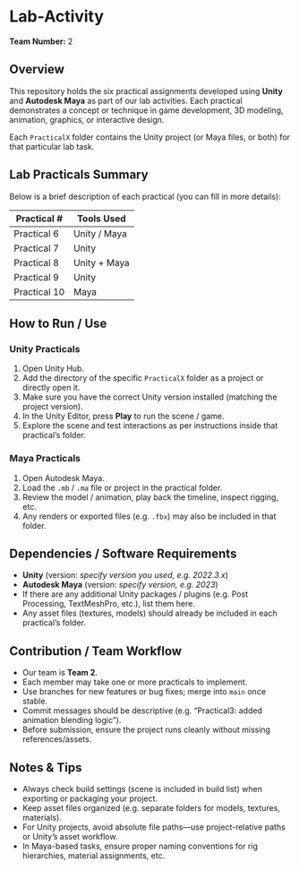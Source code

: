 # Lab-Activity
**Team Number:** 2  

## Overview  
This repository holds the six practical assignments developed using **Unity** and **Autodesk Maya** as part of our lab activities. Each practical demonstrates a concept or technique in game development, 3D modeling, animation, graphics, or interactive design.

 Each `PracticalX` folder contains the Unity project (or Maya files, or both) for that particular lab task.  

## Lab Practicals Summary  

Below is a brief description of each practical (you can fill in more details):

| Practical # | Tools Used    
|-------------|-------------------|
| Practical 6 | Unity / Maya
| Practical 7 | Unity             
| Practical 8 | Unity + Maya
| Practical 9 | Unity
| Practical 10 | Maya


## How to Run / Use  

### Unity Practicals  
1. Open Unity Hub.  
2. Add the directory of the specific `PracticalX` folder as a project or directly open it.  
3. Make sure you have the correct Unity version installed (matching the project version).  
4. In the Unity Editor, press **Play** to run the scene / game.  
5. Explore the scene and test interactions as per instructions inside that practical’s folder.

### Maya Practicals  
1. Open Autodesk Maya.  
2. Load the `.mb` / `.ma` file or project in the practical folder.  
3. Review the model / animation, play back the timeline, inspect rigging, etc.  
4. Any renders or exported files (e.g. `.fbx`) may also be included in that folder.

## Dependencies / Software Requirements  

- **Unity** (version: *specify version you used, e.g. 2022.3.x*)  
- **Autodesk Maya** (version: *specify version, e.g. 2023*)  
- If there are any additional Unity packages / plugins (e.g. Post Processing, TextMeshPro, etc.), list them here.  
- Any asset files (textures, models) should already be included in each practical’s folder.

## Contribution / Team Workflow  

- Our team is **Team 2**.  
- Each member may take one or more practicals to implement.  
- Use branches for new features or bug fixes; merge into `main` once stable.  
- Commit messages should be descriptive (e.g. “Practical3: added animation blending logic”).  
- Before submission, ensure the project runs cleanly without missing references/assets.

## Notes & Tips  

- Always check build settings (scene is included in build list) when exporting or packaging your project.  
- Keep asset files organized (e.g. separate folders for models, textures, materials).  
- For Unity projects, avoid absolute file paths—use project-relative paths or Unity’s asset workflow.  
- In Maya-based tasks, ensure proper naming conventions for rig hierarchies, material assignments, etc.
